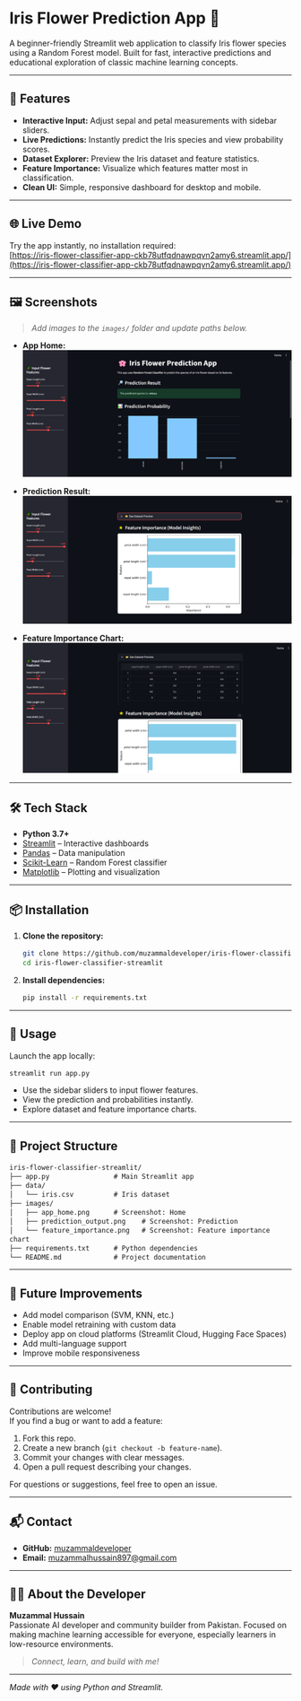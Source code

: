# Iris Flower Prediction App 🌸

A beginner-friendly Streamlit web application to classify Iris flower species using a Random Forest model. Built for fast, interactive predictions and educational exploration of classic machine learning concepts.

---

## 🌟 Features

- **Interactive Input:** Adjust sepal and petal measurements with sidebar sliders.
- **Live Predictions:** Instantly predict the Iris species and view probability scores.
- **Dataset Explorer:** Preview the Iris dataset and feature statistics.
- **Feature Importance:** Visualize which features matter most in classification.
- **Clean UI:** Simple, responsive dashboard for desktop and mobile.

---

## 🌐 Live Demo

Try the app instantly, no installation required:  
[https://iris-flower-classifier-app-ckb78utfqdnawpqvn2amy6.streamlit.app/](https://iris-flower-classifier-app-ckb78utfqdnawpqvn2amy6.streamlit.app/)

---

## 🖼️ Screenshots

> *Add images to the `images/` folder and update paths below.*

- **App Home:**  
  ![App Home](assets/1.png)

- **Prediction Result:**  
  ![Prediction Output](assets/2.png)

- **Feature Importance Chart:**  
  ![Feature Importance](assets/3.png)

---

## 🛠️ Tech Stack

- **Python 3.7+**
- [Streamlit](https://streamlit.io/) – Interactive dashboards
- [Pandas](https://pandas.pydata.org/) – Data manipulation
- [Scikit-Learn](https://scikit-learn.org/) – Random Forest classifier
- [Matplotlib](https://matplotlib.org/) – Plotting and visualization

---

## 📦 Installation

1. **Clone the repository:**
   ```bash
   git clone https://github.com/muzammaldeveloper/iris-flower-classifier-streamlit.git
   cd iris-flower-classifier-streamlit
   ```

2. **Install dependencies:**
   ```bash
   pip install -r requirements.txt
   ```

---

## 🚀 Usage

Launch the app locally:

```bash
streamlit run app.py
```

- Use the sidebar sliders to input flower features.
- View the prediction and probabilities instantly.
- Explore dataset and feature importance charts.

---

## 📁 Project Structure

```text
iris-flower-classifier-streamlit/
├── app.py                # Main Streamlit app
├── data/
│   └── iris.csv          # Iris dataset
├── images/
│   ├── app_home.png      # Screenshot: Home
│   ├── prediction_output.png    # Screenshot: Prediction
│   └── feature_importance.png   # Screenshot: Feature importance chart
├── requirements.txt      # Python dependencies
└── README.md             # Project documentation
```

---

## 🔮 Future Improvements

- Add model comparison (SVM, KNN, etc.)
- Enable model retraining with custom data
- Deploy app on cloud platforms (Streamlit Cloud, Hugging Face Spaces)
- Add multi-language support
- Improve mobile responsiveness

---

## 🤝 Contributing

Contributions are welcome!  
If you find a bug or want to add a feature:

1. Fork this repo.
2. Create a new branch (`git checkout -b feature-name`).
3. Commit your changes with clear messages.
4. Open a pull request describing your changes.

For questions or suggestions, feel free to open an issue.

---

## 📬 Contact

- **GitHub:** [muzammaldeveloper](https://github.com/muzammaldeveloper)
- **Email:** muzammalhussain897@gmail.com

---

## 👨‍💻 About the Developer

**Muzammal Hussain**  
Passionate AI developer and community builder from Pakistan. Focused on making machine learning accessible for everyone, especially learners in low-resource environments.

> *Connect, learn, and build with me!*

---

*Made with ❤️ using Python and Streamlit.*
